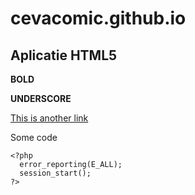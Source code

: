 # cevacomic.github.io

## Aplicatie HTML5

**BOLD**

__UNDERSCORE__

[This is another link](http://cevacomic.github.io)

Some code

```
<?php
  error_reporting(E_ALL);
  session_start();
?>
```
